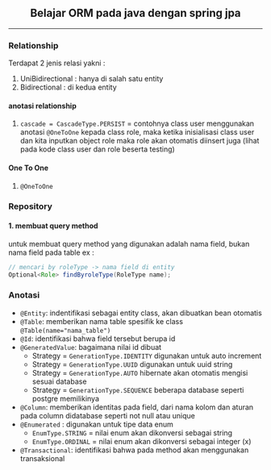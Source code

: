 <center>

## Belajar ORM pada java dengan spring jpa

</center>

---

### Relationship 
Terdapat 2 jenis relasi yakni :
1. UniBidirectional : hanya di salah satu entity
2. Bidirectional : di kedua entity

#### anotasi relationship
1. `cascade = CascadeType.PERSIST` =  contohnya class user
menggunakan anotasi `@OneToOne` kepada class role, maka ketika
inisialisasi class user dan kita inputkan object role maka 
role akan otomatis diinsert juga (lihat pada kode class user dan role beserta testing)


#### One To One
1. `@OneToOne`

### Repository
#### 1. membuat query method
untuk membuat query method yang digunakan adalah nama field,
bukan nama field pada table ex : 
```java
// mencari by roleType -> nama field di entity
Optional<Role> findByroleType(RoleType name);
```

### Anotasi

- `@Entity`: indentifikasi sebagai entity class, akan dibuatkan bean otomatis
- `@Table`: memberikan nama table spesifik ke class `@Table(name="nama_table")`
- `@Id`: identifikasi bahwa field tersebut berupa id
- `@GeneratedValue`: bagaimana nilai id dibuat
    - Strategy = `GenerationType.IDENTITY` digunakan untuk auto increment 
    - Strategy = `GenerationType.UUID` digunakan untuk uuid string
    - Strategy = `GenerationType.AUTO` hibernate akan otomatis mengisi sesuai database
    - Strategy = `GenerationType.SEQUENCE` beberapa database seperti postgre memilikinya
- `@Column`: memberikan identitas pada field, dari nama kolom dan aturan pada column didatabase seperti not null atau unique
- `@Enumerated` : digunakan untuk tipe data enum
  - `EnumType.STRING` = nilai enum akan dikonversi sebagai string
  - `EnumType.ORDINAL` = nilai enum akan dikonversi sebagai integer (x)
- `@Transactional`: identifikasi bahwa pada method akan menggunakan transaksional